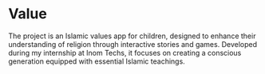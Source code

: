 # Value
The project is an Islamic values app for children, designed to enhance their understanding of religion through interactive stories and games. Developed during my internship at Inom Techs, it focuses on creating a conscious generation equipped with essential Islamic teachings.
